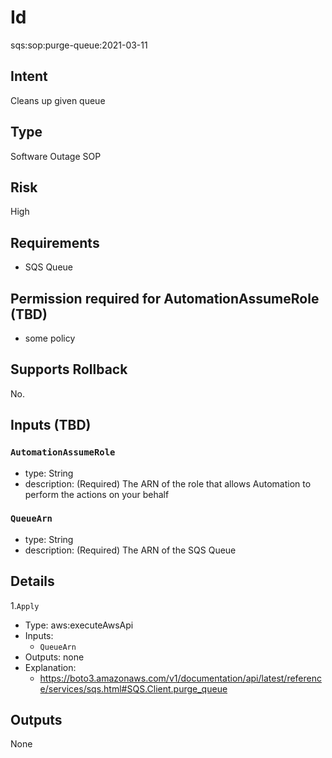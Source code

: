 # Id
sqs:sop:purge-queue:2021-03-11

## Intent
Cleans up given queue


## Type
Software Outage SOP

## Risk
High

## Requirements
* SQS Queue

## Permission required for AutomationAssumeRole (TBD)
* some policy

## Supports Rollback
No.

## Inputs (TBD)
### `AutomationAssumeRole`
  * type: String
  * description: (Required) The ARN of the role that allows Automation to perform the actions on your behalf
### `QueueArn`
  * type: String
  * description: (Required) The ARN of the SQS Queue

## Details

1.`Apply`
  * Type: aws:executeAwsApi
  * Inputs:
      * `QueueArn`
  * Outputs: none
  * Explanation:
      * https://boto3.amazonaws.com/v1/documentation/api/latest/reference/services/sqs.html#SQS.Client.purge_queue

## Outputs
None
